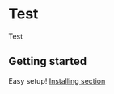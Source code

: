 # Test
Test

## Getting started
Easy setup! [Installing section](https://github.com/Angelo13C/Test/wiki)
